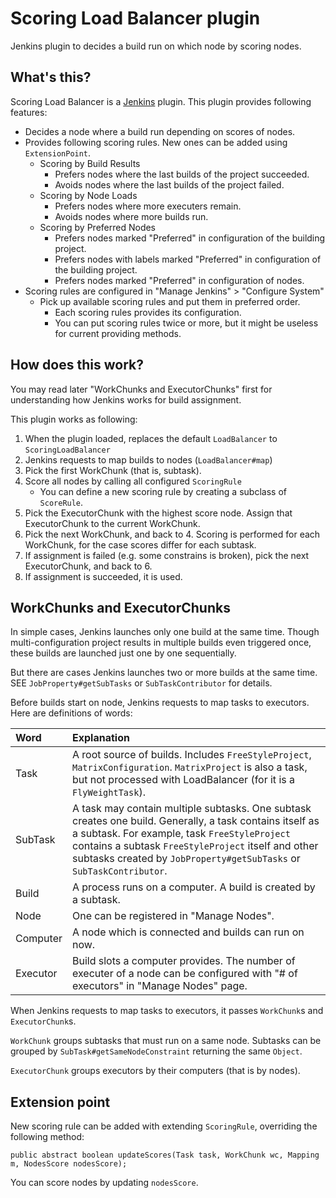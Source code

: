 Scoring Load Balancer plugin
============================

Jenkins plugin to decides a build run on which node by scoring nodes.

What's this?
------------

Scoring Load Balancer is a [Jenkins](http://jenkins-ci.org/) plugin.
This plugin provides following features:

* Decides a node where a build run depending on scores of nodes.
* Provides following scoring rules. New ones can be added using `ExtensionPoint`.
	* Scoring by Build Results
		* Prefers nodes where the last builds of the project succeeded.
		* Avoids nodes where the last builds of the project failed.
	* Scoring by Node Loads
		* Prefers nodes where more executers remain.
		* Avoids nodes where more builds run.
	* Scoring by Preferred Nodes
		* Prefers nodes marked "Preferred" in configuration of the building project.
		* Prefers nodes with labels marked "Preferred" in configuration of the building project.
		* Prefers nodes marked "Preferred" in configuration of nodes.
* Scoring rules are configured in "Manage Jenkins" > "Configure System"
	* Pick up available scoring rules and put them in preferred order.
		* Each scoring rules provides its configuration.
		* You can put scoring rules twice or more, but it might be useless for current providing methods.

How does this work?
-------------------

You may read later "WorkChunks and ExecutorChunks" first for understanding how Jenkins works for build assignment.

This plugin works as following:

1. When the plugin loaded, replaces the default `LoadBalancer` to `ScoringLoadBalancer`
2. Jenkins requests to map builds to nodes (`LoadBalancer#map`)
3. Pick the first WorkChunk (that is, subtask).
4. Score all nodes by calling all configured `ScoringRule`
	* You can define a new scoring rule by creating a subclass of `ScoreRule`.
5. Pick the ExecutorChunk with the highest score node. Assign that ExecutorChunk to the current WorkChunk.
6. Pick the next WorkChunk, and back to 4. Scoring is performed for each WorkChunk, for the case scores differ for each subtask.
7. If assignment is failed (e.g. some constrains is broken), pick the next ExecutorChunk, and back to 6.
8. If assignment is succeeded, it is used.

WorkChunks and ExecutorChunks
-----------------------------

In simple cases, Jenkins launches only one build at the same time.
Though multi-configuration project results in multiple builds even triggered once,
these builds are launched just one by one sequentially.

But there are cases Jenkins launches two or more builds at the same time.
SEE `JobProperty#getSubTasks` or `SubTaskContributor` for details.

Before builds start on node, Jenkins requests to map tasks to executors.
Here are definitions of words:

|Word    |Explanation          |
|:-------|:--------------------|
|Task    |A root source of builds. Includes `FreeStyleProject`, `MatrixConfiguration`. `MatrixProject` is also a task, but not processed with LoadBalancer (for it is a `FlyWeightTask`).|
|SubTask |A task may contain multiple subtasks. One subtask creates one build. Generally, a task contains itself as a subtask. For example, task `FreeStyleProject` contains a subtask `FreeStyleProject` itself and other subtasks created by `JobProperty#getSubTasks` or `SubTaskContributor`.|
|Build   |A process runs on a computer. A build is created by a subtask.|
|Node    |One can be registered in "Manage Nodes".|
|Computer|A node which is connected and builds can run on now.|
|Executor|Build slots a computer provides. The number of executer of a node can be configured with "# of executors" in "Manage Nodes" page.|

When Jenkins requests to map tasks to executors,
it passes `WorkChunk`s and `ExecutorChunk`s.

`WorkChunk` groups subtasks that must run on a same node. Subtasks can be grouped by `SubTask#getSameNodeConstraint` returning the same `Object`.

`ExecutorChunk` groups executors by their computers (that is by nodes).



Extension point
---------------

New scoring rule can be added with extending `ScoringRule`, overriding the following method:

```
public abstract boolean updateScores(Task task, WorkChunk wc, Mapping m, NodesScore nodesScore);
```

You can score nodes by updating `nodesScore`.
